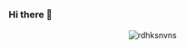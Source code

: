 ### Hi there 👋

<p align="center">&nbsp;<img align="center" src="https://github-readme-stats.vercel.app/api?username=rdhksnvns&show_icons=true&count_private=true&theme=cobalt&hide=stars,issues" alt="rdhksnvns" /></p>

<!--
**rdhksnvns/rdhksnvns** is a ✨ _special_ ✨ repository because its `README.md` (this file) appears on your GitHub profile.

Here are some ideas to get you started:

- 🔭 I’m currently working on ...
- 🌱 I’m currently learning ...
- 👯 I’m looking to collaborate on ...
- 🤔 I’m looking for help with ...
- 💬 Ask me about ...
- 📫 How to reach me: ...
- 😄 Pronouns: ...
- ⚡ Fun fact: ...
-->
